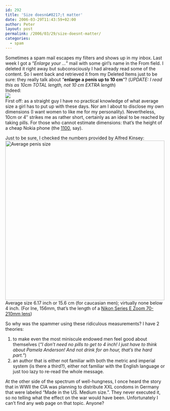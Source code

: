 ```yaml
---
id: 292
title: 'Size doesn&#8217;t matter'
date: 2006-03-29T11:43:59+02:00
author: Peter
layout: post
permalink: /2006/03/29/size-doesnt-matter/
categories:
  - spam
---
```

Sometimes a spam mail escapes my filters and shows up in my inbox. Last week I got a &#8220;_Enlarge your &#8230;_&#8221; mail with some girl&#8217;s name in the From field. I deleted it right away but subconsciously I had already read some of the content. So I went back and retrieved it from my Deleted Items just to be sure: they really talk about &#8220;**enlarge a penis up to 10 cm**&#8220;? (_UPDATE: I read this as 10cm TOTAL length, not 10 cm EXTRA length_)  
Indeed:  
![](http://static.flickr.com/54/118868138_ce58d63f15.jpg)  
First off: as a straight guy I have no practical knowledge of what average size a girl has to put up with these days. Nor am I about to disclose my own dimensions (I want women to like me for my personality). Nevertheless, 10cm or 4&#8243; strikes me as rather short, certainly as an ideal to be reached by taking pills. For those who cannot estimate dimensions: that&#8217;s the height of a cheap Nokia phone (the [1100](http://www.nokia.be/uk/phones/PhoneModels/1100/index.html), say).  
<!--more-->

  
Just to be sure, I checked the numbers provided by Alfred Kinsey:  
[<img src="http://static.flickr.com/51/118965411_df7ce7d77d.jpg" width="500" alt="Average penis size" />](http://www.flickr.com/photos/pforret/118965411/ "Photo Sharing")  
Average size 6.17 inch or 15.6 cm (for caucasian men); virtually none below 4 inch. (For Ine, 156mm, that&#8217;s the length of a [Nikon Series E Zoom 70-210mm lens](http://www.mir.com.my/rb/photography/hardwares/classics/emfgfg20/eserieslenses/htmls/70210mm.htm))

So why was the spammer using these ridiculous measurements? I have 2 theories:

  1. to make even the most miniscule endowed men feel good about themselves (_&#8220;I don&#8217;t need no pills to get to 4 inch! I just have to think about Pamela Anderson! And not drink for an hour, that&#8217;s the hard part.&#8221;_)
  2. an author that is either not familiar with both the metric and imperial system (is there a third?), either not familiar with the English language or just too lazy to re-read the whole message.

At the other side of the spectrum of well-hungness, I once heard the story that in WWII the CIA was planning to distribute XXL condoms in Germany that were labeled &#8220;Made in the US. Medium size.&#8221;. They never executed it, so no telling what the effect on the war would have been. Unfortunately I can&#8217;t find any web page on that topic. Anyone?
